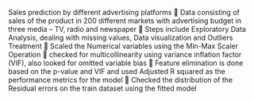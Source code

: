 Sales prediction by different advertising platforms
 Data consisting of sales of the product in 200 different markets with advertising budget in three media – TV, radio and newspaper
 Steps include Exploratory Data Analysis, dealing with missing values, Data visualization and Outliers Treatment
 Scaled the Numerical variables using the Min-Max Scaler Operation
 checked for multicollinearity using variance inflation factor (VIF), also looked for omitted variable bias
 Feature elimination is done based on the p-value and VIF and used Adjusted R squared as the performance metrics for the model
 Checked the distribution of the Residual errors on the train dataset using the fitted model
